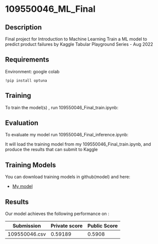# 109550046_ML_Final

## Description

Final project for Introduction to Machine Learning
Train a ML model to predict product failures by Kaggle Tabular Playground Series - Aug 2022

## Requirements

Environment: google colab

```setup
!pip install optuna
```

## Training

To train the model(s) , run 109550046_Final_train.ipynb:

## Evaluation

To evaluate my model run 109550046_Final_inference.ipynb:

It will load the training model from my 109550046_Final_train.ipynb, and produce the results that can submit to Kaggle


## Training Models

You can download training models in github(model) and here:

- [My model](https://drive.google.com/file/d/1LjcYAse3otPVcob4ixxsKgN7YgWHXVzU/view?usp=sharing)

## Results

Our model achieves the following performance on :

|    Submission      |  Private score  |  Public Score  |
| ------------------ |---------------- | -------------- |
|    109550046.csv   |     0.59189     |     0.5908     |

